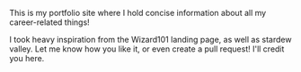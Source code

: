 This is my portfolio site where I hold concise information about all my career-related things!

I took heavy inspiration from the Wizard101 landing page, as well as stardew valley. Let me know how you like it, or even create a pull request! I'll credit you here.